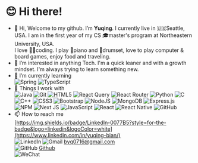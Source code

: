 # 😊 Hi there!

- 👋 Hi, Welcome to my github. I’m **Yuqing**. I currently live in 🇺🇸Seattle, USA. I am in the first year of my CS 🎓master's program at Northeastern University, USA. <br>I love 👩‍💻coding. I play 🎹piano and 🥁drumset, love to play computer & board games, enjoy food and traveling.
- 👀 I’m interested in anything Tech. I'm a quick leaner and with a growth mindset. I'm always trying to learn something new.
- 🌱 I’m currently learning <br> 
![Spring](https://img.shields.io/badge/spring-%236DB33F.svg?style=for-the-badge&logo=spring&logoColor=white) 
![TypeScript](https://img.shields.io/badge/typescript-%23007ACC.svg?style=for-the-badge&logo=typescript&logoColor=white)
- 🔧 Things I work with <br> 
![Java](https://img.shields.io/badge/java-%23ED8B00.svg?style=for-the-badge&logo=java&logoColor=white)
![Git](https://img.shields.io/badge/git-%23F05033.svg?style=for-the-badge&logo=git&logoColor=white)
![HTML5](https://img.shields.io/badge/html5-%23E34F26.svg?style=for-the-badge&logo=html5&logoColor=white)
![React Query](https://img.shields.io/badge/-React%20Query-FF4154?style=for-the-badge&logo=react%20query&logoColor=white)
![React Router](https://img.shields.io/badge/React_Router-CA4245?style=for-the-badge&logo=react-router&logoColor=white)
![Python](https://img.shields.io/badge/python-3670A0?style=for-the-badge&logo=python&logoColor=ffdd54)
![C](https://img.shields.io/badge/c-%2300599C.svg?style=for-the-badge&logo=c&logoColor=white)
![C++](https://img.shields.io/badge/c++-%2300599C.svg?style=for-the-badge&logo=c%2B%2B&logoColor=white)
![CSS3](https://img.shields.io/badge/css3-%231572B6.svg?style=for-the-badge&logo=css3&logoColor=white)
![Bootstrap](https://img.shields.io/badge/bootstrap-%23563D7C.svg?style=for-the-badge&logo=bootstrap&logoColor=white)
![NodeJS](https://img.shields.io/badge/node.js-6DA55F?style=for-the-badge&logo=node.js&logoColor=white)
![MongoDB](https://img.shields.io/badge/MongoDB-%234ea94b.svg?style=for-the-badge&logo=mongodb&logoColor=white)
![Express.js](https://img.shields.io/badge/express.js-%23404d59.svg?style=for-the-badge&logo=express&logoColor=%2361DAFB)
![NPM](https://img.shields.io/badge/NPM-%23000000.svg?style=for-the-badge&logo=npm&logoColor=white)
![Next JS](https://img.shields.io/badge/Next-black?style=for-the-badge&logo=next.js&logoColor=white)
![JavaScript](https://img.shields.io/badge/javascript-%23323330.svg?style=for-the-badge&logo=javascript&logoColor=%23F7DF1E)
![React](https://img.shields.io/badge/react-%2320232a.svg?style=for-the-badge&logo=react&logoColor=%2361DAFB)
![React Native](https://img.shields.io/badge/react_native-%2320232a.svg?style=for-the-badge&logo=react&logoColor=%2361DAFB)
![GitHub](https://img.shields.io/badge/github-%23121011.svg?style=for-the-badge&logo=github&logoColor=white)
- 📫 How to reach me <br>
[https://img.shields.io/badge/LinkedIn-0077B5?style=for-the-badge&logo=linkedin&logoColor=white](https://www.linkedin.com/in/yuqing-bian/)<br>
![LinkedIn](https://img.shields.io/twitter/url?style=social&url=https%3A%2F%2Fwww.linkedin.com%2Fin%2Fyuqing-bian%2F)
![Gmail](https://img.shields.io/badge/Gmail-D14836?style=for-the-badge&logo=gmail&logoColor=white) byq0716@gmail.com <br>
![GitHub](https://img.shields.io/badge/github-%23121011.svg?style=for-the-badge&logo=github&logoColor=white) [Github](https://github.com/Yuq-Bian)<br>
![WeChat](https://img.shields.io/badge/WeChat-07C160?style=for-the-badge&logo=wechat&logoColor=white)

<!---
Yuq-Bian/Yuq-Bian is a ✨ special ✨ repository because its `README.md` (this file) appears on your GitHub profile.
You can click the Preview link to take a look at your changes.
--->
